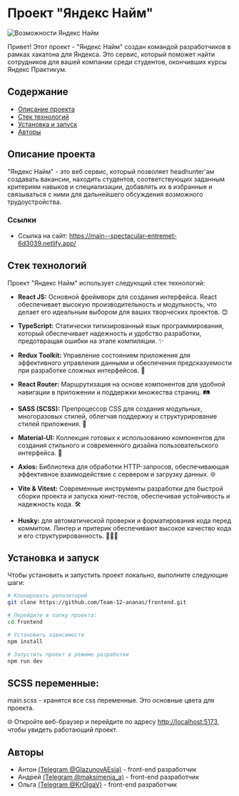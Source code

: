 # Проект "Яндекс Найм"

![Возможности Яндекс Найм](https://github.com/Team-12-ananas/frontend/assets/117913798/b9311212-1f25-4952-b432-399397c01c0c)


Привет! Этот проект - "Яндекс Найм" создан командой разработчиков в рамках хакатона для Яндекса. Это сервис, который поможет найти сотрудников для вашей компании среди студентов, окончивших курсы Яндекс Практикум.

## Содержание

- [Описание проекта](#описание-проекта)
- [Стек технологий](#стек-технологий)
- [Установка и запуск](#установка-и-запуск)
- [Авторы](#авторы)

## Описание проекта

"Яндекс Найм" - это веб сервис, который позволяет headhunter'ам создавать вакансии, находить студентов, соответствующих заданным критериям навыков и специализации, добавлять их в избранные и связываться с ними для дальнейшего обсуждения возможного трудоустройства.

### Ссылки

- Ссылка на сайт: https://main--spectacular-entremet-6d3039.netlify.app/

## Стек технологий

Проект "Яндекс Найм" использует следующий стек технологий:

- **React JS:** Основной фреймворк для создания интерфейса. React обеспечивает высокую производительность и модульность, что делает его идеальным выбором для ваших творческих проектов. 😊

- **TypeScript:** Статически типизированный язык программирования, который обеспечивает надежность и удобство разработки, предотвращая ошибки на этапе компиляции. ✨

- **Redux Toolkit:** Управление состоянием приложения для эффективного управления данными и обеспечения предсказуемости при разработке сложных интерфейсов. 🌟

- **React Router:** Маршрутизация на основе компонентов для удобной навигации в приложении и поддержки множества страниц. 🛤️

- **SASS (SCSS):** Препроцессор CSS для создания модульных, многоразовых стилей, облегчая поддержку и структурирование стилей приложения. 🎨

- **Material-UI:** Коллекция готовых к использованию компонентов для создания стильного и современного дизайна пользовательского интерфейса. 🌈

- **Axios:** Библиотека для обработки HTTP-запросов, обеспечивающая эффективное взаимодействие с сервером и загрузку данных. 🌐

- **Vite & Vitest:** Современные инструменты разработки для быстрой сборки проекта и запуска юнит-тестов, обеспечивая устойчивость и надежность кода. 🛠️

- **Husky:** для автоматической проверки и форматирования кода перед коммитом. Линтер и притерик обеспечивают высокое качество кода и его структурированность. 👨‍💻✨

## Установка и запуск

Чтобы установить и запустить проект локально, выполните следующие шаги:

```bash
# Клонировать репозиторий
git clone https://github.com/Team-12-ananas/frontend.git

# Перейдите в папку проекта:
cd frontend

# Установить зависимости
npm install

# Запустить проект в режиме разработки
npm run dev
```

## SCSS переменные:

main.scss - хранятся все css переменные. Это основные цвета для проекта.

🌐 Откройте веб-браузер и перейдите по адресу [http://localhost:5173](http://localhost:5173), чтобы увидеть работающий проект.

## Авторы

- Антон [(Telegram @GlazunovAEsia)](https://t.me/GlazunovAEsia) - front-end разработчик
- Андрей [(Telegram @maksimenia_a)](https://t.me/maksimenia_a) - front-end разработчик
- Ольга [(Telegram @KrOlgaV)](https://t.me/KrOlgaV) - front-end разработчик
